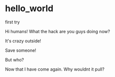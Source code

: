 # hello_world
first try

Hi humans! What the hack are you guys doing now? 

It's crazy outside!

Save someone!

But who?

Now that I have come again.
Why wouldnt it pull?
